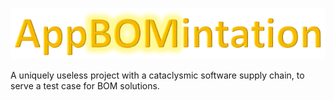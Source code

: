 ![AppBOMination Logo](logo.png)

A uniquely useless project with a cataclysmic software supply chain, to serve a test case for BOM solutions.

